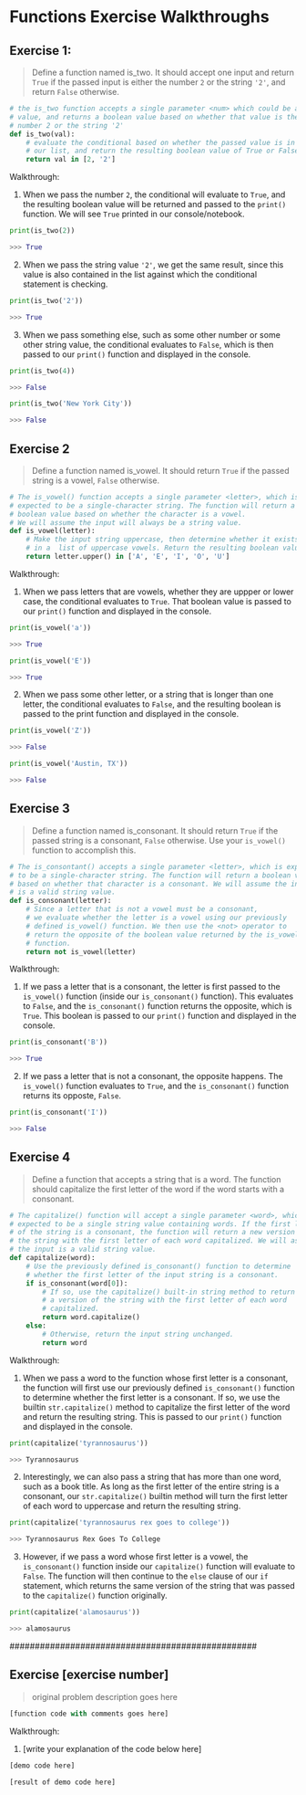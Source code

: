 # Functions Exercise Walkthroughs

## Exercise 1:
> Define a function named is_two. It should accept one input and return
> `True` if the passed input is either the number `2` or the string `'2'`, 
> and return `False` otherwise.

```python
# the is_two function accepts a single parameter <num> which could be any 
# value, and returns a boolean value based on whether that value is the 
# number 2 or the string '2'
def is_two(val):
    # evaluate the conditional based on whether the passed value is in
    # our list, and return the resulting boolean value of True or False
    return val in [2, '2']
```

Walkthrough: 

1. When we pass the number `2`, the conditional will evaluate to `True`, and 
   the resulting boolean value will be returned and passed to the `print()`
   function. We will see `True` printed in our console/notebook. 

```python
print(is_two(2))
```
```python
>>> True
```

2. When we pass the string value `'2'`, we get the same result, since 
   this value is also contained in the list against which the conditional
   statement is checking. 

```python
print(is_two('2'))
```
```python
>>> True
```

3. When we pass something else, such as some other number or some other
   string value, the conditional evaluates to `False`, which is then passed
   to our `print()` function and displayed in the console. 

```python
print(is_two(4))
```
```python
>>> False
```

```python
print(is_two('New York City'))
```
```python
>>> False
```

## Exercise 2

> Define a function named is_vowel. It should return `True` if the passed 
> string is a vowel, `False` otherwise.

```python
# The is_vowel() function accepts a single parameter <letter>, which is 
# expected to be a single-character string. The function will return a 
# boolean value based on whether the character is a vowel.
# We will assume the input will always be a string value.
def is_vowel(letter):
    # Make the input string uppercase, then determine whether it exists
    # in a  list of uppercase vowels. Return the resulting boolean value. 
    return letter.upper() in ['A', 'E', 'I', 'O', 'U']
```

Walkthrough:

1. When we pass letters that are vowels, whether they are uppper or 
   lower case, the conditional evaluates to `True`. That boolean value
   is passed to our `print()` function and displayed in the console. 

```python 
print(is_vowel('a'))
```
```python
>>> True
```
```python 
print(is_vowel('E'))
```
```python
>>> True
```

2. When we pass some other letter, or a string that is longer than one
   letter, the conditional evaluates to `False`, and the resulting boolean
   is passed to the print function and displayed in the console. 

```python 
print(is_vowel('Z'))
```
```python
>>> False
```
```python 
print(is_vowel('Austin, TX'))
```
```python
>>> False
```

## Exercise 3

> Define a function named is_consonant. It should return `True` if the 
> passed string is a consonant, `False` otherwise. Use your `is_vowel()` 
> function to accomplish this.

```python
# The is_consontant() accepts a single parameter <letter>, which is expected
# to be a single-character string. The function will return a boolean value
# based on whether that character is a consonant. We will assume the input
# is a valid string value. 
def is_consonant(letter):
    # Since a letter that is not a vowel must be a consonant,
    # we evaluate whether the letter is a vowel using our previously 
    # defined is_vowel() function. We then use the <not> operator to 
    # return the opposite of the boolean value returned by the is_vowel()
    # function. 
    return not is_vowel(letter)
```

Walkthrough:

1. If we pass a letter that is a consonant, the letter is first passed to the
   `is_vowel()` function (inside our `is_consonant()` function). This evaluates to 
   `False`, and the `is_consonant()` function returns the opposite, which is `True`. 
   This boolean is passed to our `print()` function and displayed in the console. 

```python
print(is_consonant('B'))
```
```python
>>> True
```

2. If we pass a letter that is not a consonant, the opposite happens. The
   `is_vowel()` function evaluates to `True`, and the `is_consonant()` function 
   returns its opposte, `False`. 

```python
print(is_consonant('I'))
```
```python
>>> False
```

## Exercise 4

> Define a function that accepts a string that is a word. The 
> function should capitalize the first letter of the word if the 
> word starts with a consonant.

```python
# The capitalize() function will accept a single parameter <word>, which is
# expected to be a single string value containing words. If the first letter
# of the string is a consonant, the function will return a new version of 
# the string with the first letter of each word capitalized. We will assume
# the input is a valid string value. 
def capitalize(word):
    # Use the previously defined is_consonant() function to determine 
    # whether the first letter of the input string is a consonant.
    if is_consonant(word[0]):
        # If so, use the capitalize() built-in string method to return 
        # a version of the string with the first letter of each word 
        # capitalized.
        return word.capitalize()
    else:
        # Otherwise, return the input string unchanged. 
        return word
```

Walkthrough:

1. When we pass a word to the function whose first letter is a consonant,
   the function will first use our previously defined `is_consonant()` function
   to determine whether the first letter is a consonant. If so, we use the 
   builtin `str.capitalize()` method to capitalize the first letter of the word
   and return the resulting string. This is passed to our `print()` function and 
   displayed in the console. 

```python
print(capitalize('tyrannosaurus'))
```
```python
>>> Tyrannosaurus
```

2. Interestingly, we can also pass a string that has more than one word, 
   such as a book title. As long as the first letter of the entire string
   is a consonant, our `str.capitalize()` builtin method will turn the first 
   letter of each word to uppercase and return the resulting string. 

```python
print(capitalize('tyrannosaurus rex goes to college'))
```
```python
>>> Tyrannosaurus Rex Goes To College
```

3. However, if we pass a word whose first letter is a vowel, the `is_consonant()`
   function inside our `capitalize()` function will evaluate to `False`. The function 
   will then continue to the `else` clause of our `if` statement, which returns
   the same version of the string that was passed to the `capitalize()` function 
   originally. 

```python
print(capitalize('alamosaurus'))
```
```python
>>> alamosaurus
```

#################################################
## Exercise [exercise number]

> original problem description
> goes here

```python
[function code with comments goes here]
```

Walkthrough:

1. [write your explanation of the code below here]

```python
[demo code here]
```
```python
[result of demo code here]
```